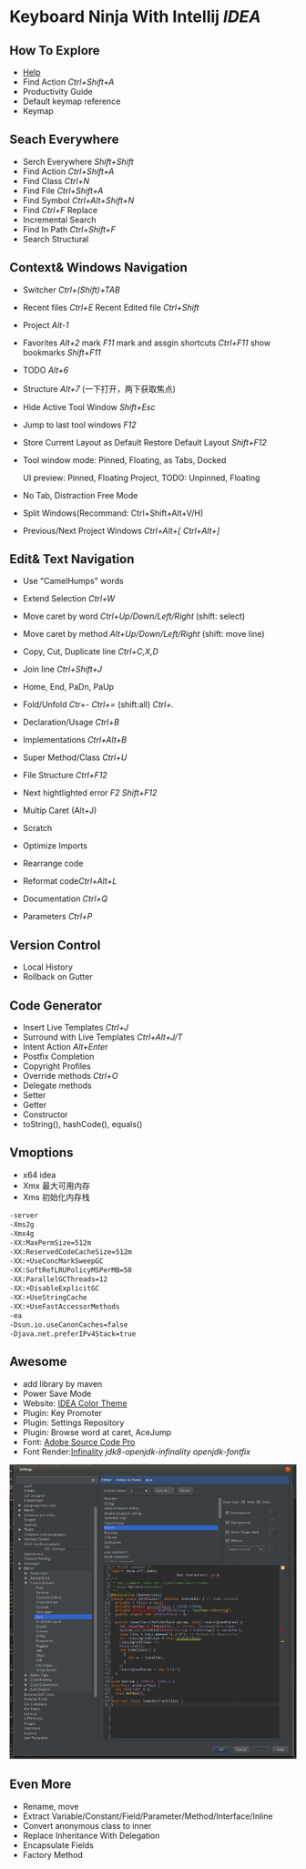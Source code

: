 # Keyboard Ninja With Intellij *IDEA*

## How To Explore

- [Help](https://www.jetbrains.com/idea/help/intellij-idea.html)
- Find Action *Ctrl+Shift+A*
- Productivity Guide
- Default keymap reference
- Keymap

 

## Seach Everywhere

- Serch Everywhere *Shift+Shift*
- Find Action *Ctrl+Shift+A*
- Find Class *Ctrl+N*
- Find File *Ctrl+Shift+A*
- Find Symbol *Ctrl+Alt+Shift+N*
- Find *Ctrl+F* Replace
- Incremental Search
- Find In Path *Ctrl+Shift+F*
- Search Structural

## Context& Windows Navigation

- Switcher *Ctrl+(Shift)+TAB*
- Recent files *Ctrl+E* Recent Edited file *Ctrl+Shift*

- Project *Alt-1*
- Favorites *Alt+2*  mark *F11* mark and assgin shortcuts *Ctrl+F11* show bookmarks *Shift+F11*
- TODO *Alt+6*
- Structure *Alt+7* (一下打开，两下获取焦点)

- Hide Active Tool Window *Shift+Esc*
- Jump to last tool windows *F12*
- Store Current Layout as Default
  Restore Default Layout *Shift+F12*

- Tool window mode: Pinned, Floating, as Tabs, Docked

  UI preview: Pinned, Floating
  Project, TODO: Unpinned, Floating
  
- No Tab, Distraction Free Mode
- Split Windows(Recommand: Ctrl+Shift+Alt+V/H)

- Previous/Next Project Windows *Ctrl+Alt+[* *Ctrl+Alt+]* 


## Edit& Text Navigation

- Use "CamelHumps" words
- Extend Selection *Ctrl+W*
- Move caret by word *Ctrl+Up/Down/Left/Right* (shift: select)
- Move caret by method *Alt+Up/Down/Left/Right* (shift: move line)
- Copy, Cut, Duplicate line *Ctrl+C,X,D* 
- Join line *Ctrl+Shift+J*
- Home, End, PaDn, PaUp
- Fold/Unfold *Ctr+-* *Ctrl+=* (shift:all) *Ctrl+.*

- Declaration/Usage *Ctrl+B*
- Implementations *Ctrl+Alt+B*
- Super Method/Class *Ctrl+U*
- File Structure *Ctrl+F12*

- Next hightlighted error *F2* *Shift+F12* 

- Multip Caret (Alt+J)
- Scratch

- Optimize Imports
- Rearrange code
- Reformat code*Ctrl+Alt+L*

- Documentation *Ctrl+Q*
- Parameters *Ctrl+P*

## Version Control

- Local History
- Rollback on Gutter


## Code Generator

- Insert Live Templates *Ctrl+J*
- Surround with Live Templates *Ctrl+Alt+J/T*
- Intent Action *Alt+Enter*
- Postfix Completion
- Copyright Profiles
- Override methods *Ctrl+O*
- Delegate methods 
- Setter
- Getter
- Constructor
- toString(), hashCode(), equals()

## Vmoptions

- x64 idea
- Xmx 最大可用内存
- Xms 初始化内存栈

```
-server
-Xms2g
-Xmx4g
-XX:MaxPermSize=512m
-XX:ReservedCodeCacheSize=512m
-XX:+UseConcMarkSweepGC
-XX:SoftRefLRUPolicyMSPerMB=50
-XX:ParallelGCThreads=12
-XX:+DisableExplicitGC
-XX:+UseStringCache 
-XX:+UseFastAccessorMethods 
-ea
-Dsun.io.useCanonCaches=false
-Djava.net.preferIPv4Stack=true
```


## Awesome

- add library by maven
- Power Save Mode
- Website: [IDEA Color Theme](http://www.ideacolorthemes.org/)
- Plugin: Key Promoter
- Plugin: Settings Repository
- Plugin: Browse word at caret, AceJump
- Font: [Adobe Source Code Pro](https://github.com/adobe-fonts/source-code-pro)
- Font Render:[Infinality](http://infinality.net) *jdk8-openjdk-infinality* *openjdk-fontfix*

![](font_bad.png)

## Even More

- Rename, move
- Extract Variable/Constant/Field/Parameter/Method/Interface/Inline
- Convert anonymous class to inner
- Replace Inheritance With Delegation
- Encapsulate Fields
- Factory Method